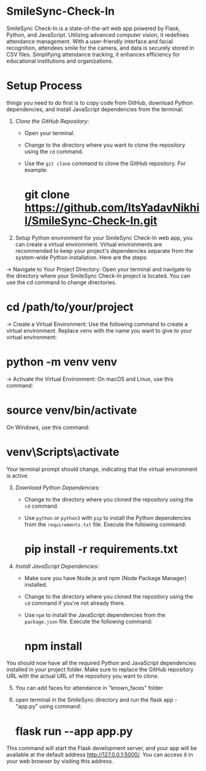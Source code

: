 # SmileSync-Check-In
SmileSync Check-In is a state-of-the-art web app powered by Flask, Python, and JavaScript. Utilizing advanced computer vision, it redefines attendance management. With a user-friendly interface and facial recognition, attendees smile for the camera, and data is securely stored in CSV files. Simplifying attendance tracking, it enhances efficiency for educational institutions and organizations.

# Setup Process
things you need to do first is to copy code from GitHub, download Python dependencies, and install JavaScript dependencies from the terminal:

1. *Clone the GitHub Repository:*
   - Open your terminal.
   - Change to the directory where you want to clone the repository using the `cd` command.
   - Use the `git clone` command to clone the GitHub repository. For example:
     
     # git clone https://github.com/ItsYadavNikhil/SmileSync-Check-In.git


2. Setup Python environment for your SmileSync Check-In web app, you can create a virtual environment. Virtual environments are recommended to keep your project's dependencies separate from the system-wide Python installation. Here are the steps:

-> Navigate to Your Project Directory:
   Open your terminal and navigate to the directory where your SmileSync Check-In project is located. You can use the cd command to change directories.
   
   # cd /path/to/your/project
   
-> Create a Virtual Environment:
   Use the following command to create a virtual environment. Replace venv with the name you want to give to your virtual environment:

   # python -m venv venv
   
-> Activate the Virtual Environment:
   On macOS and Linux, use this command:

   # source venv/bin/activate
   On Windows, use this command:

   # venv\Scripts\activate
   Your terminal prompt should change, indicating that the virtual environment is active.


     

3. *Download Python Dependencies:*
   - Change to the directory where you cloned the repository using the `cd` command.
   - Use `python` or `python3` with `pip` to install the Python dependencies from the `requirements.txt` file. Execute the following command:
     
     # pip install -r requirements.txt
     

4. *Install JavaScript Dependencies:*
   - Make sure you have Node.js and npm (Node Package Manager) installed.
   - Change to the directory where you cloned the repository using the `cd` command if you're not already there.
   - Use `npm` to install the JavaScript dependencies from the `package.json` file. Execute the following command:
     
     # npm install

You should now have all the required Python and JavaScript dependencies installed in your project folder. Make sure to replace the GitHub repository URL with the actual URL of the repository you want to clone.

5. You can add faces for attendance in "known_faces" folder

6. open terminal in the SmileSync directory and run the flask app - "app.py" using command:
    # flask run --app app.py
This command will start the Flask development server, and your app will be available at the default address http://127.0.0.1:5000/. You can access it in your web browser by visiting this address.
